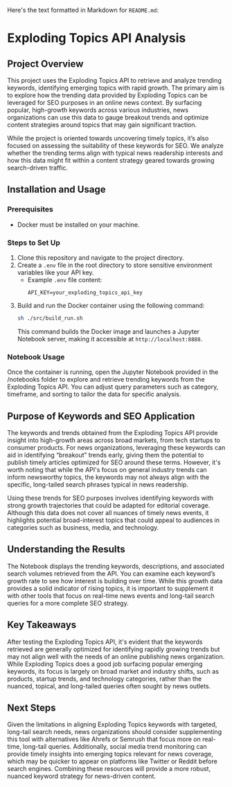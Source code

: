 Here's the text formatted in Markdown for `README.md`:
# Exploding Topics API Analysis

## Project Overview

This project uses the Exploding Topics API to retrieve and analyze trending keywords, identifying emerging topics with rapid growth. The primary aim is to explore how the trending data provided by Exploding Topics can be leveraged for SEO purposes in an online news context. By surfacing popular, high-growth keywords across various industries, news organizations can use this data to gauge breakout trends and optimize content strategies around topics that may gain significant traction.

While the project is oriented towards uncovering timely topics, it’s also focused on assessing the suitability of these keywords for SEO. We analyze whether the trending terms align with typical news readership interests and how this data might fit within a content strategy geared towards growing search-driven traffic.

## Installation and Usage

### Prerequisites

- Docker must be installed on your machine.

### Steps to Set Up

1. Clone this repository and navigate to the project directory.
2. Create a `.env` file in the root directory to store sensitive environment variables like your API key.
   - Example `.env` file content:
     ```
     API_KEY=your_exploding_topics_api_key
     ```
3. Build and run the Docker container using the following command:
   ```bash
   sh ./src/build_run.sh
   ```
   This command builds the Docker image and launches a Jupyter Notebook server, making it accessible at `http://localhost:8888`.

### Notebook Usage

Once the container is running, open the Jupyter Notebook provided in the /notebooks folder to explore and retrieve trending keywords from the Exploding Topics API. You can adjust query parameters such as category, timeframe, and sorting to tailor the data for specific analysis.

## Purpose of Keywords and SEO Application

The keywords and trends obtained from the Exploding Topics API provide insight into high-growth areas across broad markets, from tech startups to consumer products. For news organizations, leveraging these keywords can aid in identifying “breakout” trends early, giving them the potential to publish timely articles optimized for SEO around these terms. However, it's worth noting that while the API's focus on general industry trends can inform newsworthy topics, the keywords may not always align with the specific, long-tailed search phrases typical in news readership.

Using these trends for SEO purposes involves identifying keywords with strong growth trajectories that could be adapted for editorial coverage. Although this data does not cover all nuances of timely news events, it highlights potential broad-interest topics that could appeal to audiences in categories such as business, media, and technology.

## Understanding the Results

The Notebook displays the trending keywords, descriptions, and associated search volumes retrieved from the API. You can examine each keyword’s growth rate to see how interest is building over time. While this growth data provides a solid indicator of rising topics, it is important to supplement it with other tools that focus on real-time news events and long-tail search queries for a more complete SEO strategy.

## Key Takeaways

After testing the Exploding Topics API, it's evident that the keywords retrieved are generally optimized for identifying rapidly growing trends but may not align well with the needs of an online publishing news organization. While Exploding Topics does a good job surfacing popular emerging keywords, its focus is largely on broad market and industry shifts, such as products, startup trends, and technology categories, rather than the nuanced, topical, and long-tailed queries often sought by news outlets.

## Next Steps

Given the limitations in aligning Exploding Topics keywords with targeted, long-tail search needs, news organizations should consider supplementing this tool with alternatives like Ahrefs or Semrush that focus more on real-time, long-tail queries. Additionally, social media trend monitoring can provide timely insights into emerging topics relevant for news coverage, which may be quicker to appear on platforms like Twitter or Reddit before search engines. Combining these resources will provide a more robust, nuanced keyword strategy for news-driven content.